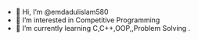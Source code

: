 - 👋 Hi, I’m @emdadulislam580
- 👀 I’m interested in Competitive Programming
- 🌱 I’m currently learning C,C++,OOP,,Problem Solving .
<!---
emdadulislam580/emdadulislam580 is a ✨ special ✨ repository because its `README.md` (this file) appears on your GitHub profile.
You can click the Preview link to take a look at your changes.
--->

